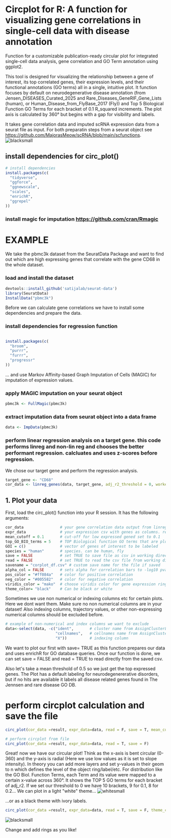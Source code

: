 # Circplot for R: A function for visualizing gene correlations in single-cell data with disease annotation
Function for a customizable publication-ready circular plot for integrated single-cell data analysis, gene correlation and GO Term annotation using ggplot2.

This tool is designed for visualizing the relationship between a gene of interest, its top correlated genes, their expression levels, and their functional annotations (GO terms) all in a single, intuitive plot.
It function focuses by default on neurodegenerative disease annotation (from Jensen_DISEASES_Curated_2025 and Rare_Diseases_GeneRIF_Gene_Lists (human), or Human_Disease_from_FlyBase_2017 (Fly)) and Top 5 Biological Function GO Terms for each bracket of 0.1 R_squared increments.
The plot axis is calculated by 360° but begins with a gap for visibility and labels.

It takes gene correlation data and imputed scRNA expression data from a seurat file as input. For both preparatin steps from a seurat object see https://github.com/MajorasMeow/scRNA/blob/main/scfunctions.
![blacksmall](https://github.com/user-attachments/assets/6c8fe91e-209d-4198-9f4b-4644501f4a86)


## install dependencies for circ_plot()
```r
# install dependencies
install.packages(c(
  "tidyverse",   
  "ggforce",     
  "ggnewscale",  
  "scales",     
  "enrichR",     
  "ggrepel"      
))
```
### install magic for imputation https://github.com/cran/Rmagic
# EXAMPLE

We take the pbmc3k dataset from the SeuratData Package and want to find out which are high expressing genes that correlate with the gene CD68 in the whole dataset.

### load and install the dataset
```r
devtools::install_github('satijalab/seurat-data')
library(SeuratData)
InstallData("pbmc3k")

```
Before we can calculate gene correlations we have to install some dependencies and prepare the data.
### install dependencies for regression function
```r

install.packages(c(    
  "broom",  
  "purrr",     
  "furrr",     
  "progressr"      
))
````
... and use Markov Affinity-based Graph Imputation of Cells (MAGIC) for imputation of expression values.
### apply MAGIC imputation on your seurat object
```r
pbmc3k <- FullMagic(pbmc3k)
```
### extract imputation data from seurat object into a data frame
```r
data <- ImpData(pbmc3k)
```
### perform linear regression analysis on a target gene. this code performs linreg and non-lin reg and chooses the better performant regression. calcluates and uses z-scores before regression.
We chose our target gene and perform the regression analysis.
```r
target_gene <- "CD68"
cor_data <- linreg_genes(data, target_gene, adj_r2_threshold = 0, workers = 1) # adjust adj_r2 threshold if you aim to exclude any low correlation. set workers to whichever for parallel processing
```
## 1. Plot your data 

First, load the circ_plot() function into your R session.
It has the following arguments:

```r
cor_data                # your gene correlation data output from linreg_genes() 
expr_data               # your expression csv with genes as columns. remember to clear all non-numerical data before.   
mean_cutoff = 0.1       # cut-off for low expressed gened set to 0.1
top_GO_BIO_terms = 5    # TOP Biological function GO terms that are plotted      
GOI = c()               # vector of genes of interest to be labeled
species = "human"       # species. can be human, fly 
save = FALSE            # set TRUE to save file as csv in working directory. saves time if you want to work on aes.
read = FALSE            # set TRUE to read the csv file from working directory
savename = "corplot_df.csv" # custom save name for the file if saved 
alpha_col = FALSE       # sets alpha for correlation bars to -log10 pval
pos_color = "#ff084a"   # color for positive correlation
neg_color = "#005582"   # color for negative correlation
viridis_color = "mako"  # choose viridis color for gene expression ring and for pval of GO Terms
theme_color= "black"    # Can be black or white
```

Sometimes we use non numerical or indexing columns etc for certain plots. Here we dont want them.
Make sure no non numerical columns are in your dataset! Also indexing columns, trajectory values, or other non-expressing numerical columns should be excluded before.

```r
# example of non-numerical and index columns we want to exclude
data<-select(data, -c("ident",       # cluster name from AssignClusterLabels
                      "cellnames",   # cellnames name from AssignClusterLabels
                      "X"))          # indexing column
```

We want to plot our first with save= TRUE as this function prepares our data and uses enrichR for GO database queries.
Once our function is done, we can set save = FALSE and read = TRUE to read directly from the saved csv.

Also let's take a mean threshold of 0.5 so we just get the top expressed genes.
The Plot has a default labeling for neurodegenererative disorders, but if no hits are available it labels all disease related genes found in The Jennsen and rare disease GO DB.

# perform circplot calculation and save the file
```r
circ_plot(cor_data =result, expr_data=data, read = F, save = T, mean_cutoff = 0.5)

# perform circplot from file
circ_plot(cor_data =result, expr_data=data, read = T, save = F) 
```
Great! now we have our circular plot!
Think as the x-axis is bent circular (0-360) and the y-axis is radial (Here we use low values as it is set to slope intensity). In theory you can add more layers and set y-values in their geom to n which defines the level of the object ring/label/etc. For distribution like the GO Biol. Function Terms, each Term and its value were mapped to a certain x-value across 360°. It shows the TOP 5 GO terms for each bracket of adj_r2.
If we set our threshold to 0 we have 10 brackets, 9 for 0.1, 8 for 0.2...
We can plot in a light "white" theme...
![whitesmall](https://github.com/user-attachments/assets/88713553-c377-4655-bc61-c0ef8dac2931)

...or as a black theme with ivory labels.
```r
circ_plot(cor_data =result, expr_data=data, read = T, save = F, theme_color = "black") 
```

![blacksmall](https://github.com/user-attachments/assets/ca1a6c2f-0bb7-423f-84b7-881fbfb68c4e)

Change and add rings as you like!
